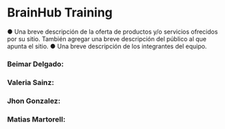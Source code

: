 # BrainHub Training
● Una breve descripción de la oferta de productos y/o servicios ofrecidos por su sitio. También agregar una breve descripción del público al que apunta el sitio.
● Una breve descripción de los integrantes del equipo.

### Beimar Delgado: 
### Valeria Sainz:
### Jhon Gonzalez:
### Matias Martorell:
